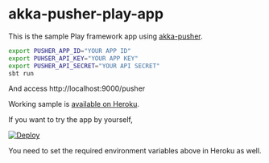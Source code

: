 # akka-pusher-play-app

This is the sample Play framework app using [akka-pusher](/dtaniwaki/akka-pusher).

```bash
export PUSHER_APP_ID="YOUR APP ID"
export PUHSER_API_KEY="YOUR APP KEY"
export PUSHER_API_SECRET="YOUR API SECRET"
sbt run
```

And access http://localhost:9000/pusher

Working sample is [available on Heroku](https://akka-pusher-play-app.herokuapp.com/pusher).

If you want to try the app by yourself,

[![Deploy](https://www.herokucdn.com/deploy/button.png)](https://heroku.com/deploy?template=https://github.com/dtaniwaki/akka-pusher-play-app)

You need to set the required environment variables above in Heroku as well.

